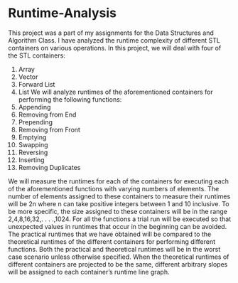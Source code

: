 # Runtime-Analysis
This project was a part of my assignments for the Data Structures and Algorithm Class. I have analyzed the runtime complexity of different STL containers on various operations.
In this project, we will deal with four of the STL containers:
1. Array
2. Vector
3. Forward List
4. List
We will analyze runtimes of the aforementioned containers for performing the following functions:
1. Appending
2. Removing from End
3. Prepending
4. Removing from Front
5. Emptying
6. Swapping
7. Reversing
8. Inserting
9. Removing Duplicates    

We will measure the runtimes for each of the containers for executing each of the aforementioned functions
with varying numbers of elements. The number of elements assigned to these containers to measure their
runtimes will be 2n where n can take positive integers between 1 and 10 inclusive. To be more specific, the
size assigned to these containers will be in the range 2,4,8,16,32,. . . .,1024. For all the functions a trial run will
be executed so that unexpected values in runtimes that occur in the beginning can be avoided. The practical
runtimes that we have obtained will be compared to the theoretical runtimes of the different containers for
performing different functions. Both the practical and theoretical runtimes will be in the worst case scenario
unless otherwise specified. When the theoretical runtimes of different containers are projected to be the same,
different arbitrary slopes will be assigned to each container’s runtime line graph.
